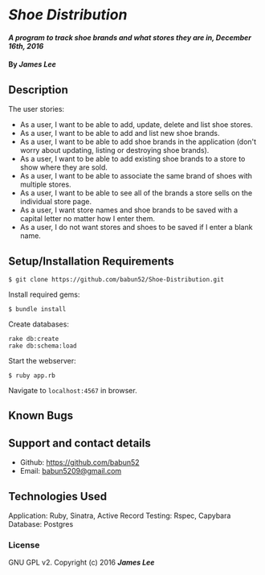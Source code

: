 # _Shoe Distribution_

#### _A program to track shoe brands and what stores they are in, December 16th, 2016_

#### By _**James Lee**_

## Description

The user stories:

  * As a user, I want to be able to add, update, delete and list shoe stores.
  * As a user, I want to be able to add and list new shoe brands.
  * As a user, I want to be able to add shoe brands in the application (don't worry about updating, listing or destroying shoe brands).
  * As a user, I want to be able to add existing shoe brands to a store to show where they are sold.
  * As a user, I want to be able to associate the same brand of shoes with multiple stores.
  * As a user, I want to be able to see all of the brands a store sells on the individual store page.
  * As a user, I want store names and shoe brands to be saved with a capital letter no matter how I enter them.
  * As a user, I do not want stores and shoes to be saved if I enter a blank name.


## Setup/Installation Requirements

```
$ git clone https://github.com/babun52/Shoe-Distribution.git
```

Install required gems:
```
$ bundle install
```
Create databases:
```
rake db:create
rake db:schema:load
```
Start the webserver:
```
$ ruby app.rb
```

Navigate to ```localhost:4567``` in browser.


## Known Bugs


## Support and contact details

* Github: https://github.com/babun52
* Email: babun5209@gmail.com

## Technologies Used

Application: Ruby, Sinatra, Active Record
Testing: Rspec, Capybara
Database: Postgres

### License

GNU GPL v2. Copyright (c) 2016 **_James Lee_**
